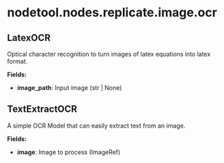 # nodetool.nodes.replicate.image.ocr

## LatexOCR

Optical character recognition to turn images of latex equations into latex format.

**Fields:**
- **image_path**: Input image (str | None)


## TextExtractOCR

A simple OCR Model that can easily extract text from an image.

**Fields:**
- **image**: Image to process (ImageRef)


